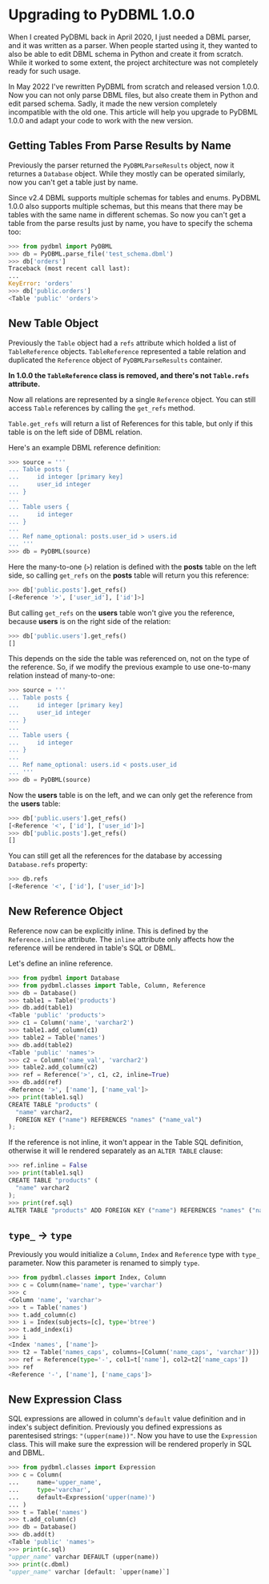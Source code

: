 # Upgrading to PyDBML 1.0.0

When I created PyDBML back in April 2020, I just needed a DBML parser, and it was written as a parser. When people started using it, they wanted to also be able to edit DBML schema in Python and create it from scratch. While it worked to some extent, the project architecture was not completely ready for such usage.

In May 2022 I've rewritten PyDBML from scratch and released version 1.0.0. Now you can not only parse DBML files, but also create them in Python and edit parsed schema. Sadly, it made the new version completely incompatible with the old one. This article will help you upgrade to PyDBML 1.0.0 and adapt your code to work with the new version.

## Getting Tables From Parse Results by Name

Previously the parser returned the `PyDBMLParseResults` object, now it returnes a `Database` object. While they mostly can be operated similarly, now you can't get a table just by name.

Since v2.4 DBML supports multiple schemas for tables and enums. PyDBML 1.0.0 also supports multiple schemas, but this means that there may be tables with the same name in different schemas. So now you can't get a table from the parse results just by name, you have to specify the schema too:

```python
>>> from pydbml import PyDBML
>>> db = PyDBML.parse_file('test_schema.dbml')
>>> db['orders']
Traceback (most recent call last):
...
KeyError: 'orders'
>>> db['public.orders']
<Table 'public' 'orders'>

```

## New Table Object

Previously the `Table` object had a `refs` attribute which holded a list of `TableReference` objects. `TableReference` represented a table relation and duplicated the `Reference` object of `PyDBMLParseResults` container.

**In 1.0.0 the `TableReference` class is removed, and there's not `Table.refs` attribute.**

Now all relations are represented by a single `Reference` object. You can still access `Table` references by calling the `get_refs` method.

`Table.get_refs` will return a list of References for this table, but only if this table is on the left side of DBML relation.

Here's an example DBML reference definition:

```python
>>> source = '''
... Table posts {
...     id integer [primary key]
...     user_id integer
... }
... 
... Table users {
...     id integer
... }
... 
... Ref name_optional: posts.user_id > users.id
... '''
>>> db = PyDBML(source)

```

Here the many-to-one (`>`) relation is defined with the **posts** table on the left side, so calling `get_refs` on the **posts** table will return you this reference:

```python
>>> db['public.posts'].get_refs()
[<Reference '>', ['user_id'], ['id']>]

```

But calling `get_refs` on the **users** table won't give you the reference, because **users** is on the right side of the relation:

```python
>>> db['public.users'].get_refs()
[]

```

This depends on the side the table was referenced on, not on the type of the reference. So, if we modify the previous example to use one-to-many relation instead of many-to-one:

```python
>>> source = '''
... Table posts {
...     id integer [primary key]
...     user_id integer
... }
... 
... Table users {
...     id integer
... }
... 
... Ref name_optional: users.id < posts.user_id
... '''
>>> db = PyDBML(source)

```

Now the **users** table is on the left, and we can only get the reference from the **users** table:

```python
>>> db['public.users'].get_refs()
[<Reference '<', ['id'], ['user_id']>]
>>> db['public.posts'].get_refs()
[]

```

You can still get all the references for the database by accessing `Database.refs` property:

```python
>>> db.refs
[<Reference '<', ['id'], ['user_id']>]

```

## New Reference Object

Reference now can be explicitly inline. This is defined by the `Reference.inline` attribute. The `inline` attribute only affects how the reference will be rendered in table's SQL or DBML.

Let's define an inline reference.

```python
>>> from pydbml import Database
>>> from pydbml.classes import Table, Column, Reference
>>> db = Database()
>>> table1 = Table('products')
>>> db.add(table1)
<Table 'public' 'products'>
>>> c1 = Column('name', 'varchar2')
>>> table1.add_column(c1)
>>> table2 = Table('names')
>>> db.add(table2)
<Table 'public' 'names'>
>>> c2 = Column('name_val', 'varchar2')
>>> table2.add_column(c2)
>>> ref = Reference('>', c1, c2, inline=True)
>>> db.add(ref)
<Reference '>', ['name'], ['name_val']>
>>> print(table1.sql)
CREATE TABLE "products" (
  "name" varchar2,
  FOREIGN KEY ("name") REFERENCES "names" ("name_val")
);

```

If the reference is not inline, it won't appear in the Table SQL definition, otherwise it will le rendered separately as an `ALTER TABLE` clause:

```python
>>> ref.inline = False
>>> print(table1.sql)
CREATE TABLE "products" (
  "name" varchar2
);
>>> print(ref.sql)
ALTER TABLE "products" ADD FOREIGN KEY ("name") REFERENCES "names" ("name_val");

```

## `type_` -> `type`

Previously you would initialize a `Column`, `Index` and `Reference` type with `type_` parameter. Now this parameter is renamed to simply `type`.

```python
>>> from pydbml.classes import Index, Column
>>> c = Column(name='name', type='varchar')
>>> c
<Column 'name', 'varchar'>
>>> t = Table('names')
>>> t.add_column(c)
>>> i = Index(subjects=[c], type='btree')
>>> t.add_index(i)
>>> i
<Index 'names', ['name']>
>>> t2 = Table('names_caps', columns=[Column('name_caps', 'varchar')])
>>> ref = Reference(type='-', col1=t['name'], col2=t2['name_caps'])
>>> ref
<Reference '-', ['name'], ['name_caps']>

```

## New Expression Class

SQL expressions are allowed in column's `default` value definition and in index's subject definition. Previously you defined expressions as parentesised strings: `"(upper(name))"`. Now you have to use the `Expression` class. This will make sure the expression will be rendered properly in SQL and DBML.

```python
>>> from pydbml.classes import Expression
>>> c = Column(
...     name='upper_name',
...     type='varchar',
...     default=Expression('upper(name)')
... )
>>> t = Table('names')
>>> t.add_column(c)
>>> db = Database()
>>> db.add(t)
<Table 'public' 'names'>
>>> print(c.sql)
"upper_name" varchar DEFAULT (upper(name))
>>> print(c.dbml)
"upper_name" varchar [default: `upper(name)`]

```
